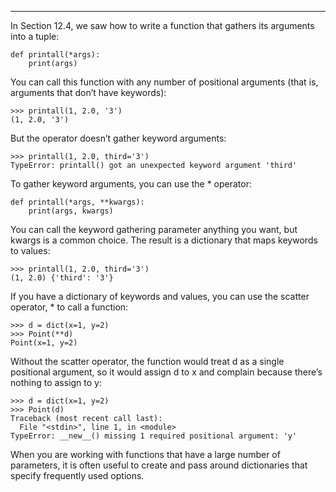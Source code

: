 ----------------------

In Section 12.4, we saw how to write a function that gathers its arguments into a tuple:

    def printall(*args):
        print(args)

You can call this function with any number of positional arguments (that is, arguments that don’t have keywords):

    >>> printall(1, 2.0, '3')
    (1, 2.0, '3')

But the operator doesn’t gather keyword arguments:

    >>> printall(1, 2.0, third='3')
    TypeError: printall() got an unexpected keyword argument 'third'

To gather keyword arguments, you can use the <span>\*</span> operator:

    def printall(*args, **kwargs):
        print(args, kwargs)

You can call the keyword gathering parameter anything you want, but <span>kwargs</span> is a common choice. The result is a dictionary that maps keywords to values:

    >>> printall(1, 2.0, third='3')
    (1, 2.0) {'third': '3'}

If you have a dictionary of keywords and values, you can use the scatter operator, <span>\*</span> to call a function:

    >>> d = dict(x=1, y=2)
    >>> Point(**d)
    Point(x=1, y=2)

Without the scatter operator, the function would treat <span>d</span> as a single positional argument, so it would assign <span>d</span> to <span>x</span> and complain because there’s nothing to assign to <span>y</span>:

    >>> d = dict(x=1, y=2)
    >>> Point(d)
    Traceback (most recent call last):
      File "<stdin>", line 1, in <module>
    TypeError: __new__() missing 1 required positional argument: 'y'

When you are working with functions that have a large number of parameters, it is often useful to create and pass around dictionaries that specify frequently used options.

